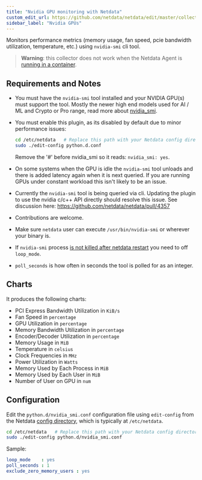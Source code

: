 ```yaml
---
title: "Nvidia GPU monitoring with Netdata"
custom_edit_url: https://github.com/netdata/netdata/edit/master/collectors/python.d.plugin/nvidia_smi/README.md
sidebar_label: "Nvidia GPUs"
---
```




Monitors performance metrics (memory usage, fan speed, pcie bandwidth utilization, temperature, etc.) using `nvidia-smi` cli tool.

> **Warning**: this collector does not work when the Netdata Agent is [running in a container](/docs/agent/packaging/docker).


## Requirements and Notes

-   You must have the `nvidia-smi` tool installed and your NVIDIA GPU(s) must support the tool. Mostly the newer high end models used for AI / ML and Crypto or Pro range, read more about [nvidia_smi](https://developer.nvidia.com/nvidia-system-management-interface).
-   You must enable this plugin, as its disabled by default due to minor performance issues:
    ```bash
    cd /etc/netdata   # Replace this path with your Netdata config directory, if different
    sudo ./edit-config python.d.conf
    ```
    Remove the '#' before nvidia_smi so it reads: `nvidia_smi: yes`.

-   On some systems when the GPU is idle the `nvidia-smi` tool unloads and there is added latency again when it is next queried. If you are running GPUs under constant workload this isn't likely to be an issue.
-   Currently the `nvidia-smi` tool is being queried via cli. Updating the plugin to use the nvidia c/c++ API directly should resolve this issue. See discussion here: <https://github.com/netdata/netdata/pull/4357>
-   Contributions are welcome.
-   Make sure `netdata` user can execute `/usr/bin/nvidia-smi` or wherever your binary is.
-   If `nvidia-smi` process [is not killed after netdata restart](https://github.com/netdata/netdata/issues/7143) you need to off `loop_mode`.
-   `poll_seconds` is how often in seconds the tool is polled for as an integer.

## Charts

It produces the following charts:

-   PCI Express Bandwidth Utilization in `KiB/s`
-   Fan Speed in `percentage`
-   GPU Utilization in `percentage`
-   Memory Bandwidth Utilization in `percentage`
-   Encoder/Decoder Utilization in `percentage`
-   Memory Usage in `MiB`
-   Temperature in `celsius`
-   Clock Frequencies in `MHz`
-   Power Utilization in `Watts`
-   Memory Used by Each Process in `MiB`
-   Memory Used by Each User in `MiB`
-   Number of User on GPU in `num`

## Configuration

Edit the `python.d/nvidia_smi.conf` configuration file using `edit-config` from the Netdata [config
directory](/docs/configure/nodes), which is typically at `/etc/netdata`.

```bash
cd /etc/netdata   # Replace this path with your Netdata config directory, if different
sudo ./edit-config python.d/nvidia_smi.conf
```

Sample:

```yaml
loop_mode    : yes
poll_seconds : 1
exclude_zero_memory_users : yes
```


